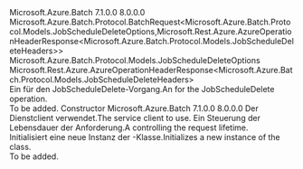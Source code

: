 <Type Name="JobScheduleDeleteBatchRequest" FullName="Microsoft.Azure.Batch.Protocol.BatchRequests.JobScheduleDeleteBatchRequest">
  <TypeSignature Language="C#" Value="public class JobScheduleDeleteBatchRequest : Microsoft.Azure.Batch.Protocol.BatchRequest&lt;Microsoft.Azure.Batch.Protocol.Models.JobScheduleDeleteOptions,Microsoft.Rest.Azure.AzureOperationHeaderResponse&lt;Microsoft.Azure.Batch.Protocol.Models.JobScheduleDeleteHeaders&gt;&gt;" />
  <TypeSignature Language="ILAsm" Value=".class public auto ansi beforefieldinit JobScheduleDeleteBatchRequest extends Microsoft.Azure.Batch.Protocol.BatchRequest`2&lt;class Microsoft.Azure.Batch.Protocol.Models.JobScheduleDeleteOptions, class Microsoft.Rest.Azure.AzureOperationHeaderResponse`1&lt;class Microsoft.Azure.Batch.Protocol.Models.JobScheduleDeleteHeaders&gt;&gt;" />
  <TypeSignature Language="DocId" Value="T:Microsoft.Azure.Batch.Protocol.BatchRequests.JobScheduleDeleteBatchRequest" />
  <TypeSignature Language="VB.NET" Value="Public Class JobScheduleDeleteBatchRequest&#xA;Inherits BatchRequest(Of JobScheduleDeleteOptions, AzureOperationHeaderResponse(Of JobScheduleDeleteHeaders))" />
  <TypeSignature Language="F#" Value="type JobScheduleDeleteBatchRequest = class&#xA;    inherit BatchRequest&lt;JobScheduleDeleteOptions, AzureOperationHeaderResponse&lt;JobScheduleDeleteHeaders&gt;&gt;" />
  <AssemblyInfo>
    <AssemblyName>Microsoft.Azure.Batch</AssemblyName>
    <AssemblyVersion>7.1.0.0</AssemblyVersion>
    <AssemblyVersion>8.0.0.0</AssemblyVersion>
  </AssemblyInfo>
  <Base>
    <BaseTypeName>Microsoft.Azure.Batch.Protocol.BatchRequest&lt;Microsoft.Azure.Batch.Protocol.Models.JobScheduleDeleteOptions,Microsoft.Rest.Azure.AzureOperationHeaderResponse&lt;Microsoft.Azure.Batch.Protocol.Models.JobScheduleDeleteHeaders&gt;&gt;</BaseTypeName>
    <BaseTypeArguments>
      <BaseTypeArgument TypeParamName="TOptions">Microsoft.Azure.Batch.Protocol.Models.JobScheduleDeleteOptions</BaseTypeArgument>
      <BaseTypeArgument TypeParamName="TResponse">Microsoft.Rest.Azure.AzureOperationHeaderResponse&lt;Microsoft.Azure.Batch.Protocol.Models.JobScheduleDeleteHeaders&gt;</BaseTypeArgument>
    </BaseTypeArguments>
  </Base>
  <Interfaces />
  <Docs>
    <summary>
            <span data-ttu-id="56706-101">Ein <see cref="T:Microsoft.Azure.Batch.Protocol.IBatchRequest" /> für den JobScheduleDelete-Vorgang.</span><span class="sxs-lookup"><span data-stu-id="56706-101">An <see cref="T:Microsoft.Azure.Batch.Protocol.IBatchRequest" /> for the JobScheduleDelete operation.</span></span>
            </summary>
    <remarks>To be added.</remarks>
  </Docs>
  <Members>
    <Member MemberName=".ctor">
      <MemberSignature Language="C#" Value="public JobScheduleDeleteBatchRequest (Microsoft.Azure.Batch.Protocol.BatchServiceClient serviceClient, System.Threading.CancellationToken cancellationToken);" />
      <MemberSignature Language="ILAsm" Value=".method public hidebysig specialname rtspecialname instance void .ctor(class Microsoft.Azure.Batch.Protocol.BatchServiceClient serviceClient, valuetype System.Threading.CancellationToken cancellationToken) cil managed" />
      <MemberSignature Language="DocId" Value="M:Microsoft.Azure.Batch.Protocol.BatchRequests.JobScheduleDeleteBatchRequest.#ctor(Microsoft.Azure.Batch.Protocol.BatchServiceClient,System.Threading.CancellationToken)" />
      <MemberSignature Language="F#" Value="new Microsoft.Azure.Batch.Protocol.BatchRequests.JobScheduleDeleteBatchRequest : Microsoft.Azure.Batch.Protocol.BatchServiceClient * System.Threading.CancellationToken -&gt; Microsoft.Azure.Batch.Protocol.BatchRequests.JobScheduleDeleteBatchRequest" Usage="new Microsoft.Azure.Batch.Protocol.BatchRequests.JobScheduleDeleteBatchRequest (serviceClient, cancellationToken)" />
      <MemberType>Constructor</MemberType>
      <AssemblyInfo>
        <AssemblyName>Microsoft.Azure.Batch</AssemblyName>
        <AssemblyVersion>7.1.0.0</AssemblyVersion>
        <AssemblyVersion>8.0.0.0</AssemblyVersion>
      </AssemblyInfo>
      <Parameters>
        <Parameter Name="serviceClient" Type="Microsoft.Azure.Batch.Protocol.BatchServiceClient" />
        <Parameter Name="cancellationToken" Type="System.Threading.CancellationToken" />
      </Parameters>
      <Docs>
        <param name="serviceClient"><span data-ttu-id="56706-102">Der Dienstclient verwendet.</span><span class="sxs-lookup"><span data-stu-id="56706-102">The service client to use.</span></span></param>
        <param name="cancellationToken"><span data-ttu-id="56706-103">Ein <see cref="T:System.Threading.CancellationToken" /> Steuerung der Lebensdauer der Anforderung.</span><span class="sxs-lookup"><span data-stu-id="56706-103">A <see cref="T:System.Threading.CancellationToken" /> controlling the request lifetime.</span></span></param>
        <summary>
            <span data-ttu-id="56706-104">Initialisiert eine neue Instanz der <see cref="T:Microsoft.Azure.Batch.Protocol.BatchRequests.JobScheduleDeleteBatchRequest" />-Klasse.</span><span class="sxs-lookup"><span data-stu-id="56706-104">Initializes a new instance of the <see cref="T:Microsoft.Azure.Batch.Protocol.BatchRequests.JobScheduleDeleteBatchRequest" /> class.</span></span>
            </summary>
        <remarks>To be added.</remarks>
      </Docs>
    </Member>
  </Members>
</Type>